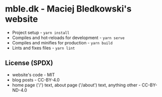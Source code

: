 # mble.dk - Maciej Bledkowski's website

- Project setup - `yarn install`
- Compiles and hot-reloads for development - `yarn serve`
- Compiles and minifies for production - `yarn build`
- Lints and fixes files - `yarn lint`

## License (SPDX)
- website's code - MIT
- blog posts - CC-BY-4.0
- home page ('/') text, about page ('/about') text, anything other - CC-BY-ND-4.0
